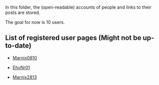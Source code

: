 In this folder, the (open-readable) accounts of people and links to their posts are stored.

The goal for now is 10 users.

## List of registered user pages (Might not be up-to-date)

- [Marnix0810](https://marnix0810.github.io/FNew/account/marnix0810) 

- [EhvNr01](https://marnix0810.github.io/FNew/account/EhvNr01) 

- [Marnix2813](https://marnix0810.github.io/FNew/account/marnix2813)

